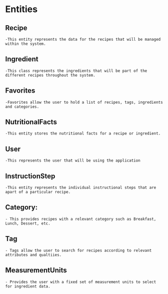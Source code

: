 # Entities

## Recipe
    -This entity represents the data for the recipes that will be managed within the system.
## Ingredient 
    -This class represents the ingredients that will be part of the different recipes throughout the system.
## Favorites 
    -Favorites allow the user to hold a list of recipes, tags, ingredients and categories.
## NutritionalFacts
    -This entity stores the nutritional facts for a recipe or ingredient. 
## User
    -This represents the user that will be using the application
## InstructionStep
    -This entity represents the individual instructional steps that are apart of a particular recipe.
## Category:
    - This provides recipes with a relevant category such as Breakfast, Lunch, Dessert, etc.
## Tag
    - Tags allow the user to search for recipes according to relevant attributes and qualtiies.
## MeasurementUnits
    - Provides the user with a fixed set of measurement units to select for ingredient data. 
